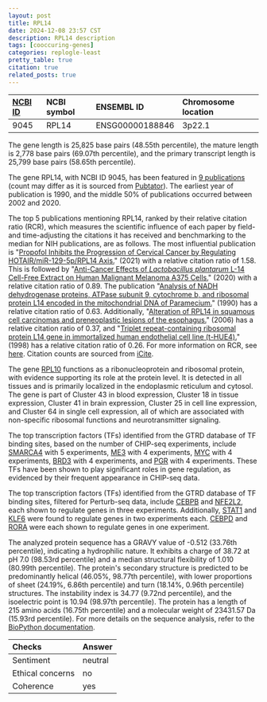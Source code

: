 ```yaml
---
layout: post
title: RPL14
date: 2024-12-08 23:57 CST
description: RPL14 description
tags: [cooccuring-genes]
categories: replogle-least
pretty_table: true
citation: true
related_posts: true
---
```




| [NCBI ID](https://www.ncbi.nlm.nih.gov/gene/9045) | NCBI symbol | ENSEMBL ID | Chromosome location |
| :-------- | :------- | :-------- | :------- |
| 9045  | RPL14 | ENSG00000188846 | 3p22.1 |



The gene length is 25,825 base pairs (48.55th percentile), the mature length is 2,778 base pairs (69.07th percentile), and the primary transcript length is 25,799 base pairs (58.65th percentile).


The gene RPL14, with NCBI ID 9045, has been featured in [9 publications](https://pubmed.ncbi.nlm.nih.gov/?term=%22RPL14%22) (count may differ as it is sourced from [Pubtator](https://academic.oup.com/nar/article/47/W1/W587/5494727)). The earliest year of publication is 1990, and the middle 50% of publications occurred between 2002 and 2020.


The top 5 publications mentioning RPL14, ranked by their relative citation ratio (RCR), which measures the scientific influence of each paper by field- and time-adjusting the citations it has received and benchmarking to the median for NIH publications, are as follows. The most influential publication is "[Propofol Inhibits the Progression of Cervical Cancer by Regulating HOTAIR/miR-129-5p/RPL14 Axis.](https://pubmed.ncbi.nlm.nih.gov/33505161)" (2021) with a relative citation ratio of 1.58. This is followed by "[Anti-Cancer Effects of *Lactobacillus plantarum* L-14 Cell-Free Extract on Human Malignant Melanoma A375 Cells.](https://pubmed.ncbi.nlm.nih.gov/32859054)" (2020) with a relative citation ratio of 0.89. The publication "[Analysis of NADH dehydrogenase proteins, ATPase subunit 9, cytochrome b, and ribosomal protein L14 encoded in the mitochondrial DNA of Paramecium.](https://pubmed.ncbi.nlm.nih.gov/2137906)" (1990) has a relative citation ratio of 0.63. Additionally, "[Alteration of RPL14 in squamous cell carcinomas and preneoplastic lesions of the esophagus.](https://pubmed.ncbi.nlm.nih.gov/16316724)" (2006) has a relative citation ratio of 0.37, and "[Triplet repeat-containing ribosomal protein L14 gene in immortalized human endothelial cell line (t-HUE4).](https://pubmed.ncbi.nlm.nih.gov/9480843)" (1998) has a relative citation ratio of 0.26. For more information on RCR, see [here](https://journals.plos.org/plosbiology/article?id=10.1371/journal.pbio.1002541). Citation counts are sourced from [iCite](https://icite.od.nih.gov).


The gene [RPL10](https://www.proteinatlas.org/ENSG00000110225-RPL10) functions as a ribonucleoprotein and ribosomal protein, with evidence supporting its role at the protein level. It is detected in all tissues and is primarily localized in the endoplasmic reticulum and cytosol. The gene is part of Cluster 43 in blood expression, Cluster 18 in tissue expression, Cluster 41 in brain expression, Cluster 25 in cell line expression, and Cluster 64 in single cell expression, all of which are associated with non-specific ribosomal functions and neurotransmitter signaling.


The top transcription factors (TFs) identified from the GTRD database of TF binding sites, based on the number of CHIP-seq experiments, include [SMARCA4](https://www.ncbi.nlm.nih.gov/gene/6597) with 5 experiments, [ME3](https://www.ncbi.nlm.nih.gov/gene/10873) with 4 experiments, [MYC](https://www.ncbi.nlm.nih.gov/gene/4609) with 4 experiments, [BRD3](https://www.ncbi.nlm.nih.gov/gene/8019) with 4 experiments, and [PGR](https://www.ncbi.nlm.nih.gov/gene/5241) with 4 experiments. These TFs have been shown to play significant roles in gene regulation, as evidenced by their frequent appearance in CHIP-seq data.


The top transcription factors (TFs) identified from the GTRD database of TF binding sites, filtered for Perturb-seq data, include [CEBPB](https://www.ncbi.nlm.nih.gov/gene/6829) and [NFE2L2](https://www.ncbi.nlm.nih.gov/gene/2623), each shown to regulate genes in three experiments. Additionally, [STAT1](https://www.ncbi.nlm.nih.gov/gene/6872) and [KLF6](https://www.ncbi.nlm.nih.gov/gene/8861) were found to regulate genes in two experiments each. [CEBPD](https://www.ncbi.nlm.nih.gov/gene/6830) and [RORA](https://www.ncbi.nlm.nih.gov/gene/9968) were each shown to regulate genes in one experiment.








The analyzed protein sequence has a GRAVY value of -0.512 (33.76th percentile), indicating a hydrophilic nature. It exhibits a charge of 38.72 at pH 7.0 (98.53rd percentile) and a median structural flexibility of 1.010 (80.99th percentile). The protein's secondary structure is predicted to be predominantly helical (46.05%, 98.77th percentile), with lower proportions of sheet (24.19%, 6.86th percentile) and turn (18.14%, 0.96th percentile) structures. The instability index is 34.77 (9.72nd percentile), and the isoelectric point is 10.94 (98.97th percentile). The protein has a length of 215 amino acids (16.75th percentile) and a molecular weight of 23431.57 Da (15.93rd percentile). For more details on the sequence analysis, refer to the [BioPython documentation](https://biopython.org/docs/1.75/api/Bio.SeqUtils.ProtParam.html).



| Checks    | Answer |
| :-------- | :------- |
| Sentiment  | neutral   |
| Ethical concerns | no     |
| Coherence    | yes    |
